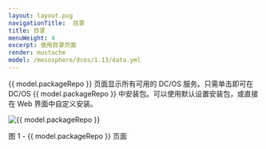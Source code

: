 ```yaml
---
layout: layout.pug
navigationTitle:  目录
title: 目录
menuWeight: 4
excerpt: 使用目录页面
render: mustache
model: /mesosphere/dcos/1.13/data.yml
---
```


{{ model.packageRepo }} 页面显示所有可用的 DC/OS 服务。只需单击即可在 DC/OS {{ model.packageRepo }} 中安装包。可以使用默认设置安装包，或直接在 Web 界面中自定义安装。

![{{ model.packageRepo }}](/mesosphere/dcos/cn/1.13/img/GUI-Catalog-Main_View-1_12.png)

图 1 - {{ model.packageRepo }} 页面

